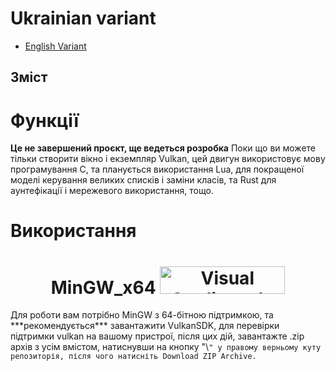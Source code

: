 # Ukrainian variant
- [English Variant](#english-variant)
## Зміст

# Функції
**Це не завершений проєкт, ще ведеться розробка** Поки що ви можете тільки створити вікно і екземпляр Vulkan, цей двигун використовує мову програмування C, та планується використання Lua, для покращеної моделі керування великих списків і заміни класів, та Rust для аунтефікації і мережевого використання, тощо.
# Використання
<h1 align="center">MinGW_x64
<a href="https://code.visualstudio.com/docs/cpp/config-mingw"><img scr="https://code.visualstudio.com" alt="Visual Studio code tutorial - How to install C/C++ toolchain" style="width: 200px; height: 44px;" width="200" height="44" /></a></h1>
Для роботи вам потрібно MinGW з 64-бітною підтримкою, та ***рекомендується*** завантажити VulkanSDK, для перевірки підтримки vulkan на вашому пристрої, після цих дій, завантажте .zip архів з усім вмістом, натиснувши на кнопку "\<Code>" у правому верньому куту репозиторія, після чого натисніть Download ZIP Archive.
